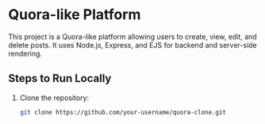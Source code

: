 # Quora-like Platform

This project is a Quora-like platform allowing users to create, view, edit, and delete posts. It uses Node.js, Express, and EJS for backend and server-side rendering.

## Steps to Run Locally

1. Clone the repository:
   ```bash
   git clone https://github.com/your-username/quora-clone.git
